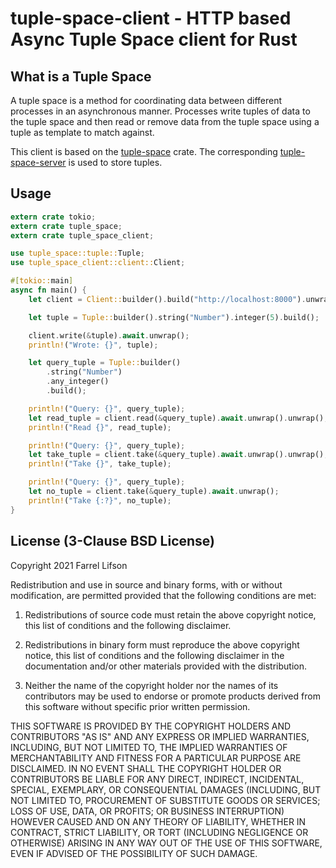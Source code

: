 # tuple-space-client - HTTP based Async Tuple Space client for Rust 

## What is a Tuple Space

A tuple space is a method for coordinating data between different processes in an asynchronous manner. Processes write tuples of data to the tuple space and then read or remove data from the tuple space using a tuple as template to match against.

This client is based on the [tuple-space](https://github.com/farrel/tuple-space) crate. The corresponding [tuple-space-server](https://github.com/farrel/tuple-space-server) is used to store tuples.

## Usage
```rust
extern crate tokio;
extern crate tuple_space;
extern crate tuple_space_client;

use tuple_space::tuple::Tuple;
use tuple_space_client::client::Client;

#[tokio::main]
async fn main() {
    let client = Client::builder().build("http://localhost:8000").unwrap();

    let tuple = Tuple::builder().string("Number").integer(5).build();

    client.write(&tuple).await.unwrap();
    println!("Wrote: {}", tuple);

    let query_tuple = Tuple::builder()
        .string("Number")
        .any_integer()
        .build();

    println!("Query: {}", query_tuple);
    let read_tuple = client.read(&query_tuple).await.unwrap().unwrap();
    println!("Read {}", read_tuple);

    println!("Query: {}", query_tuple);
    let take_tuple = client.take(&query_tuple).await.unwrap().unwrap();
    println!("Take {}", take_tuple);

    println!("Query: {}", query_tuple);
    let no_tuple = client.take(&query_tuple).await.unwrap();
    println!("Take {:?}", no_tuple);
}
```

## License (3-Clause BSD License)

Copyright 2021 Farrel Lifson

Redistribution and use in source and binary forms, with or without modification, are permitted provided that the following conditions are met:

1. Redistributions of source code must retain the above copyright notice, this list of conditions and the following disclaimer.

2. Redistributions in binary form must reproduce the above copyright notice, this list of conditions and the following disclaimer in the documentation and/or other materials provided with the distribution.

3. Neither the name of the copyright holder nor the names of its contributors may be used to endorse or promote products derived from this software without specific prior written permission.

THIS SOFTWARE IS PROVIDED BY THE COPYRIGHT HOLDERS AND CONTRIBUTORS "AS IS" AND ANY EXPRESS OR IMPLIED WARRANTIES, INCLUDING, BUT NOT LIMITED TO, THE IMPLIED WARRANTIES OF MERCHANTABILITY AND FITNESS FOR A PARTICULAR PURPOSE ARE DISCLAIMED. IN NO EVENT SHALL THE COPYRIGHT HOLDER OR CONTRIBUTORS BE LIABLE FOR ANY DIRECT, INDIRECT, INCIDENTAL, SPECIAL, EXEMPLARY, OR CONSEQUENTIAL DAMAGES (INCLUDING, BUT NOT LIMITED TO, PROCUREMENT OF SUBSTITUTE GOODS OR SERVICES; LOSS OF USE, DATA, OR PROFITS; OR BUSINESS INTERRUPTION) HOWEVER CAUSED AND ON ANY THEORY OF LIABILITY, WHETHER IN CONTRACT, STRICT LIABILITY, OR TORT (INCLUDING NEGLIGENCE OR OTHERWISE) ARISING IN ANY WAY OUT OF THE USE OF THIS SOFTWARE, EVEN IF ADVISED OF THE POSSIBILITY OF SUCH DAMAGE.
